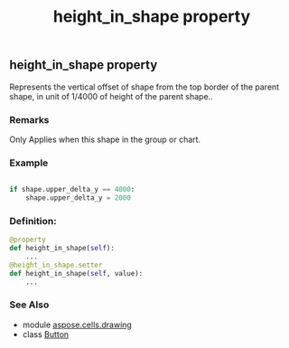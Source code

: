 ﻿---
title: height_in_shape property
second_title: Aspose.Cells for Python via .NET API References
description: 
type: docs
weight: 440
url: /aspose.cells.drawing/button/height_in_shape/
is_root: false
---

## height_in_shape property


Represents the vertical offset of shape from the top border of the parent shape, in unit of 1/4000 of height of the parent shape..

### Remarks 


Only Applies when this shape in the group or chart.

### Example 


```python

if shape.upper_delta_y == 4000:
    shape.upper_delta_y = 2000

```
### Definition:
```python
@property
def height_in_shape(self):
    ...
@height_in_shape.setter
def height_in_shape(self, value):
    ...
```

### See Also
* module [aspose.cells.drawing](../../)
* class [Button](/cells/python-net/aspose.cells.drawing/button)
